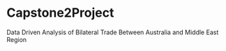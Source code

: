 # Capstone2Project
Data Driven Analysis of Bilateral Trade Between Australia and Middle East Region
